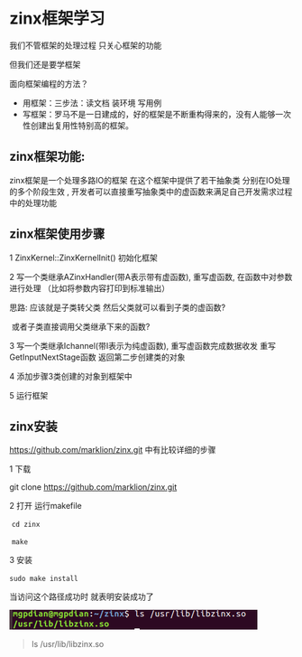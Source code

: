 # zinx框架学习

我们不管框架的处理过程 只关心框架的功能 

但我们还是要学框架 



面向框架编程的方法？

+ 用框架：三步法：读文档 装环境 写用例
+ 写框架：罗马不是一日建成的，好的框架是不断重构得来的，没有人能够一次性创建出复用性特别高的框架。



## zinx框架功能:

zinx框架是一个处理多路IO的框架  在这个框架中提供了若干抽象类 分别在IO处理的多个阶段生效 , 开发者可以直接重写抽象类中的虚函数来满足自己开发需求过程中的处理功能



## zinx框架使用步骤

1 ZinxKernel::ZinxKernelInit() 初始化框架

2 写一个类继承AZinxHandler(带A表示带有虚函数), 重写虚函数, 在函数中对参数进行处理 （比如将参数内容打印到标准输出）

思路: 应该就是子类转父类 然后父类就可以看到子类的虚函数?

​		或者子类直接调用父类继承下来的函数?

3 写一个类继承Ichannel(带I表示为纯虚函数), 重写虚函数完成数据收发 重写GetInputNextStage函数 返回第二步创建类的对象

4 添加步骤3类创建的对象到框架中

5 运行框架



## zinx安装

https://github.com/marklion/zinx.git 中有比较详细的步骤

1 下载

git clone https://github.com/marklion/zinx.git

2 打开 运行makefile

​	`cd zinx`

​	`make`

3 安装

`sudo make install`

当访问这个路径成功时 就表明安装成功了

![image-20220619140250667](zinx框架学习.assets/image-20220619140250667.png)

> ls /usr/lib/libzinx.so